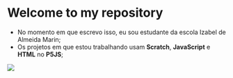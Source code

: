 # Welcome to my repository

- No momento em que escrevo isso, eu sou estudante da escola Izabel de Almeida Marin;
- Os projetos em que estou trabalhando usam **Scratch**, **JavaScript** e **HTML** no **P5JS**;

![](https://media1.tenor.com/m/LvqfPJ7WAN8AAAAd/deepwoken.gif)
